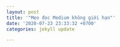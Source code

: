 ```yaml
---
layout: post
title: '"Mẹo đọc Medium không giới hạn"'
date: '2020-07-23 23:33:32 +0700'
categories: jekyll update

---
```



